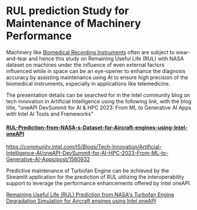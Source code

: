 # RUL prediction Study for Maintenance of Machinery Performance

Machinery like [Biomedical Recording Instruments](https://medium.com/@deepthiaj/unlocking-the-potential-of-biomedical-recording-instruments-addressing-challenges-b4acb3cd0b76) often are subject to wear-and-tear and hence this study on Remaining Useful Life (RUL) with NASA dataset on machines under the influence of even external factors influenced while in space can be an eye-opener to enhance the diagnosis accuracy by assisting maintenance using AI to ensure high precision of the biomedical instruments, especially in applications like telemedicine. 

The presentation details can be searched for in the Intel community blog on tech innovation in Artificial Intelligence using the following link, with the blog title, "oneAPI DevSummit for AI & HPC 2023: From ML to Generative AI Apps with Intel AI Tools and Frameworks"
#### [RUL-Prediction-from-NASA-s-Dataset-for-Aircraft-engines-using-Intel-oneAPI](https://community.intel.com/t5/Blogs/Tech-Innovation/Artificial-Intelligence-AI/bg-p/blog-ai)

https://community.intel.com/t5/Blogs/Tech-Innovation/Artificial-Intelligence-AI/oneAPI-DevSummit-for-AI-HPC-2023-From-ML-to-Generative-AI-Apps/post/1560932


Predictive maintenance of Turbofan Engine can be achieved by the Streamlit application for the prediction of RUL utilizing the interoperability support to leverage the performance enhancements offered by Intel oneAPI. 

[Remaining Useful Life (RUL) Prediction from NASA's Turbofan Engine Degradation Simulation for Aircraft engines using Intel oneAPI](https://huggingface.co/spaces/deepthiaj/RUL_oneAPI)
